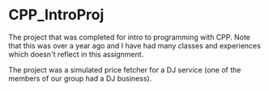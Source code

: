 # CPP_IntroProj
The project that was completed for intro to programming with CPP. Note that this was over a year ago and I have had many classes and experiences which doesn't reflect in this assignment.

The project was a simulated price fetcher for a DJ service (one of the members of our group had a DJ business).
